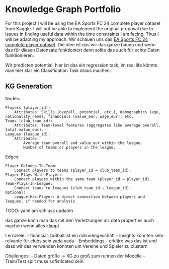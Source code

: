 # Knowledge Graph Portfolio
For this project I will be using the EA Sports FC 24 complete player dataset from Kaggle.
I will not be able to implement the original proposal due to issues in finding useful data within the time constraints 
I am facing. Thus I will be adapting my approach: Wir schauen uns das [EA Sports FC 24 complete player dataset](https://www.kaggle.com/datasets/stefanoleone992/ea-sports-fc-24-complete-player-dataset/?select=male_teams.csv). Die idee ist das wir das ganze bauen und wenn das für diesen Datensatz funktioniert dann sollte das auch für echte Daten funktionieren.


Wir predicten potential, hier ist das ein regression task, im real life könnte man hier klar ein Classfication Task draus machen.


## KG Generation
Nodes:

    Players (player_id):
        Attributes: Skills (overall, potential, etc.), demographics (age, nationality_name), financials (value_eur, wage_eur), etc.
    Teams (club_team_id):
        Attributes: Team-level features (aggregates like average overall, total value_eur).
    Leagues (league_id):
        Attributes:
            Average team overall and value_eur within the league.
            Number of teams or players in the league.

Edges:

    Player-Belongs-To-Team:
        Connect players to teams (player_id → club_team_id).
    Player-Plays-With-Player:
        Connect players within the same team (player_id ↔ player_id).
    Team-Plays-In-League:
        Connect teams to leagues (club_team_id → league_id).
    Optional:
        League-Has-Player: A direct connection between players and leagues, if needed for analysis.


TODO: yaml am schluss updaten


das ganze kann man das mit den Verletzungen als data properties auch machen wenn alles klappt


Lernziele:
    - financial: fußball ist ein milionengeschäft - insights könnten sehr relvante für clubs sein yada yada
    - Embeddings - erkläre was das ist und dass wir das verwenden könnten um Vereine und Spieler zu clustern 


Challenges:
    - Daten größe -> KG zu groß zum runnen der Modelle
    - Train/Test split muss sofisticated sein